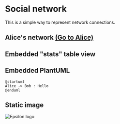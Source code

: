 # Social network

This is a simple way to represent network connections. 

## Alice's network <a href="javascript:showView(['Social Network', 'Alice'])">(Go to Alice)</a>

<picto-view path="Social Network, Alice"/>

## Embedded "stats" table view

<picto-view path="Stats" autoresize="true"/>


## Embedded PlantUML

```render-plantuml
@startuml
Alice -> Bob : Hello
@enduml
```

## Static image

![Epsilon logo](socialnetwork/epsilon.png)